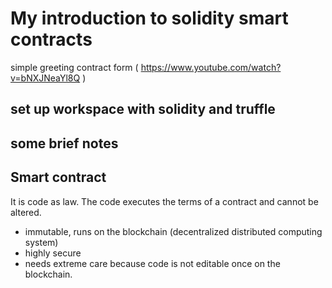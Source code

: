 # My introduction to solidity smart contracts

simple greeting contract form ( https://www.youtube.com/watch?v=bNXJNeaYl8Q )

## set up workspace with solidity and truffle


## some brief notes

## Smart contract
It is code as law. The code executes the terms of a contract and cannot be altered.
- immutable, runs on the blockchain (decentralized distributed computing system) 
- highly secure
- needs extreme care because code is not editable once on the blockchain.


